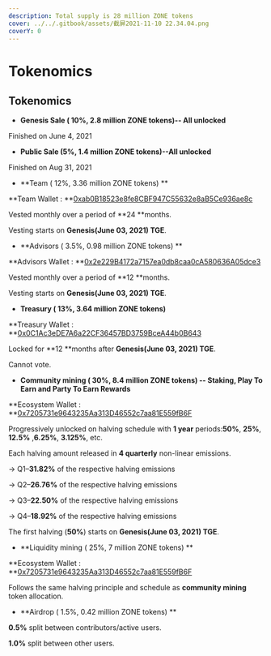 ```yaml
---
description: Total supply is 28 million ZONE tokens
cover: ../../.gitbook/assets/截屏2021-11-10 22.34.04.png
coverY: 0
---
```


# Tokenomics

## Tokenomics

* **Genesis Sale ( 10%, 2.8 million ZONE tokens)-- All unlocked**

Finished on June 4, 2021

* **Public Sale (5%, 1.4 million ZONE tokens)--All unlocked**

Finished on Aug 31, 2021

* **Team ( 12%, 3.36 million ZONE tokens) **

**Team Wallet : **[0xab0B18523e8fe8CBF947C55632e8aB5Ce936ae8c](https://etherscan.io/token/0xc1d9b5a0776d7c8b98b8a838e5a0dd1bc5fdd53c?a=0xab0b18523e8fe8cbf947c55632e8ab5ce936ae8c)

Vested monthly over a period of **24 **months.&#x20;

Vesting starts on **Genesis(June 03, 2021) TGE**.&#x20;

* **Advisors ( 3.5%, 0.98 million ZONE tokens) **

**Advisors Wallet : **[0x2e229B4172a7157ea0db8caa0cA580636A05dce3](https://etherscan.io/address/0x2e229B4172a7157ea0db8caa0cA580636A05dce3)

Vested monthly over a period of **12 **months.&#x20;

Vesting starts on **Genesis(June 03, 2021) TGE**.&#x20;

* **Treasury ( 13%, 3.64 million ZONE tokens)**

**Treasury Wallet : **[0x0C1Ac3eDE7A6a22CF36457BD3759BceA44b0B643](https://etherscan.io/token/0xc1d9b5a0776d7c8b98b8a838e5a0dd1bc5fdd53c?a=0x0c1ac3ede7a6a22cf36457bd3759bcea44b0b643)

&#x20;Locked for **12 **months after **Genesis(June 03, 2021)  TGE**.&#x20;

Cannot vote.&#x20;

* **Community mining ( 30%, 8.4 million ZONE tokens) -- Staking, Play To Earn and Party To Earn Rewards**

**Ecosystem Wallet : **[0x7205731e9643235Aa313D46552c7aa81E559fB6F](https://etherscan.io/token/0xc1d9b5a0776d7c8b98b8a838e5a0dd1bc5fdd53c?a=0x7205731e9643235aa313d46552c7aa81e559fb6f)

Progressively unlocked on halving schedule with **1 year** periods:**50%**, **25%**, **12.5%** ,**6.25%**, **3.125%**, etc.&#x20;

Each halving amount released in **4 quarterly** non-linear emissions.&#x20;

→ Q1–**31.82%** of the respective halving emissions&#x20;

→ Q2–**26.76%** of the respective halving emissions&#x20;

→ Q3–**22.50%** of the respective halving emissions&#x20;

→ Q4–**18.92%** of the respective halving emissions&#x20;

The first halving (**50%**) starts on **Genesis(June 03, 2021)  TGE**.&#x20;

* **Liquidity mining ( 25%, 7 million ZONE tokens) **

**Ecosystem Wallet : **[0x7205731e9643235Aa313D46552c7aa81E559fB6F](https://etherscan.io/token/0xc1d9b5a0776d7c8b98b8a838e5a0dd1bc5fdd53c?a=0x7205731e9643235aa313d46552c7aa81e559fb6f)

Follows the same halving principle and schedule as **community mining** token allocation.&#x20;

* **Airdrop ( 1.5%, 0.42 million ZONE tokens) **

**0.5%** split between contributors/active users.&#x20;

**1.0%** split between other users.

